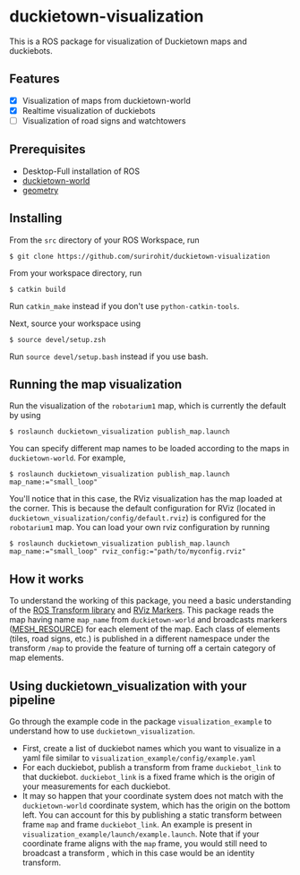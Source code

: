 # duckietown-visualization
This is a ROS package for visualization of Duckietown maps and duckiebots.

## Features
- [x] Visualization of maps from duckietown-world
- [x] Realtime visualization of duckiebots
- [ ] Visualization of road signs and watchtowers

## Prerequisites
- Desktop-Full installation of ROS
- [duckietown-world](https://github.com/duckietown/duckietown-world)
- [geometry](https://github.com/AndreaCensi/geometry)

## Installing
From the `src` directory of your ROS Workspace, run
```
$ git clone https://github.com/surirohit/duckietown-visualization
```
From your workspace directory, run
```
$ catkin build 
```
Run `catkin_make` instead if you don't use `python-catkin-tools`.

Next, source your workspace using
```
$ source devel/setup.zsh
```
Run `source devel/setup.bash` instead if you use bash.

## Running the map visualization
Run the visualization of the `robotarium1` map, which is currently the default 
by using
```
$ roslaunch duckietown_visualization publish_map.launch
```

You can specify different map names to be loaded according to the maps in 
`duckietown-world`. For example,
```
$ roslaunch duckietown_visualization publish_map.launch map_name:="small_loop"
```
You'll notice that in this case, the RViz visualization has the map loaded at 
the corner. This is because the default configuration for RViz (located in `duckietown_visualization/config/default.rviz`) is configured for the 
`robotarium1` map. You can load your own rviz configuration by running
```
$ roslaunch duckietown_visualization publish_map.launch map_name:="small_loop" rviz_config:="path/to/myconfig.rviz"
```


## How it works

To understand the working of this package, you need a basic understanding of the
[ROS Transform library](http://wiki.ros.org/tf2) and 
[RViz Markers](http://wiki.ros.org/rviz/DisplayTypes/Marker). This package reads
the map having name `map_name` from `duckietown-world` and broadcasts markers
([MESH_RESOURCE](http://wiki.ros.org/rviz/DisplayTypes/Marker#Mesh_Resource_.28MESH_RESOURCE.3D10.29_.5B1.1.2B-.5D)) 
for each element of the map. Each class of elements (tiles, road signs, etc.) is 
published in a different namespace under the transform `/map` to provide the 
feature of turning off a certain category of map elements.

## Using duckietown_visualization with your pipeline
Go through the example code in the package `visualization_example` to understand
how to use `duckietown_visualization`.

- First, create a list of duckiebot names which you want to visualize in a yaml 
file similar to `visualization_example/config/example.yaml`
- For each duckiebot, publish a transform from frame `duckiebot_link` to that 
duckiebot. `duckiebot_link` is a fixed frame which is the origin of your 
measurements for each duckiebot.
- It may so happen that your coordinate system does not match with the 
`duckietown-world` coordinate system, which has the origin on the bottom left. 
You can account for this by publishing a static transform between frame `map` 
and frame `duckiebot_link`. An example is present in 
`visualization_example/launch/example.launch`. Note that if your coordinate 
frame aligns with the `map` frame, you would still need to broadcast a transform
, which in this case would be an identity transform.